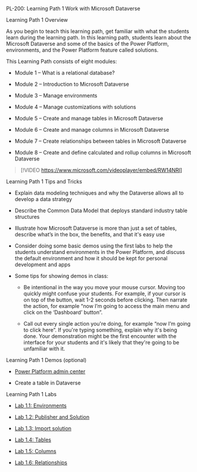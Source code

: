 
PL-200: Learning Path 1 Work with Microsoft Dataverse 

Learning Path 1 Overview 

As you begin to teach this learning path, get familiar with what the students learn during the learning path. In this learning path, students learn about the Microsoft Dataverse and some of the basics of the Power Platform, environments, and the Power Platform feature called solutions. 

This Learning Path consists of eight modules: 

- Module 1 – What is a relational database? 

- Module 2 – Introduction to Microsoft Dataverse 

- Module 3 – Manage environments 

- Module 4 – Manage customizations with solutions 

- Module 5 – Create and manage tables in Microsoft Dataverse 

- Module 6 – Create and manage columns in Microsoft Dataverse 

- Module 7 – Create relationships between tables in Microsoft Dataverse 

- Module 8 – Create and define calculated and rollup columns in Microsoft Dataverse 

> [!VIDEO https://www.microsoft.com/videoplayer/embed/RW14NRl] 

Learning Path 1 Tips and Tricks 

- Explain data modeling techniques and why the Dataverse allows all to develop a data strategy  

- Describe the Common Data Model that deploys standard industry table structures 

- Illustrate how Microsoft Dataverse is more than just a set of tables, describe what’s in the box, the benefits, and that it's easy use 

- Consider doing some basic demos using the first labs to help the students understand environments in the Power Platform, and discuss the default environment and how it should be kept for personal development and apps 

- Some tips for showing demos in class: 

	- Be intentional in the way you move your mouse cursor. Moving too quickly might confuse your students. For example, if your cursor is on top of the button, wait 1-2 seconds before clicking. Then narrate the action, for example “now I’m going to access the main menu and click on the ‘Dashboard’ button”. 

	- Call out every single action you're doing, for example “now I’m going to click here”. If you're typing something, explain why it's being done. Your demonstration might be the first encounter with the interface for your students and it's likely that they're going to be unfamiliar with it. 

Learning Path 1 Demos (optional) 

- [Power Platform admin center ](https://admin.powerplatform.microsoft.com/home) 

- Create a table in Dataverse 

Learning Path 1 Labs 

- [Lab 1.1: Environments ](https://microsoftlearning.github.io/PL-200-Power-Platform-Functional-Consultant/Instructions/Labs/LAB%5BPL-200%5D_M01L01_Environments.html)

- [Lab 1.2: Publisher and Solution ](https://microsoftlearning.github.io/PL-200-Power-Platform-Functional-Consultant/Instructions/Labs/LAB%5BPL-200%5D_M01L02_Solution.html)

- [Lab 1.3: Import solution](https://microsoftlearning.github.io/PL-200-Power-Platform-Functional-Consultant/Instructions/Labs/LAB%5BPL-200%5D_M01L03_ImportSolution.html) 

- [Lab 1.4: Tables](https://microsoftlearning.github.io/PL-200-Power-Platform-Functional-Consultant/Instructions/Labs/LAB%5BPL-200%5D_M01L04_Tables.html) 

- [Lab 1.5: Columns](https://microsoftlearning.github.io/PL-200-Power-Platform-Functional-Consultant/Instructions/Labs/LAB%5BPL-200%5D_M01L05_Columns.html) 

- [Lab 1.6: Relationships](https://microsoftlearning.github.io/PL-200-Power-Platform-Functional-Consultant/Instructions/Labs/LAB%5BPL-200%5D_M01L06_Relationships.html) 